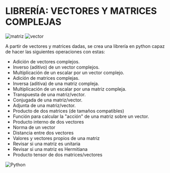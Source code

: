 # LIBRERÍA: VECTORES Y MATRICES COMPLEJAS

![matriz](https://1.bp.blogspot.com/-OzvIqUNA-g8/W-16oAGvSVI/AAAAAAAAAvA/1GiZjeGl90QOCns52vQjlzaMavsYV5GtQCLcBGAs/s1600/Matriz%2BAmn.png)         ![vector](https://encrypted-tbn0.gstatic.com/images?q=tbn:ANd9GcQMtUxhBUT7wGbpayP_h4R0m9M1AndC_vikfQ&usqp=CAU)

A partir de vectores y matrices dadas, se crea una librería en python capaz de hacer las siguientes operaciones con estas:

- Adición de vectores complejos.
- Inverso (aditivo) de un vector complejos.
- Multiplicación de un escalar por un vector complejo.
- Adición de matrices complejas.
- Inversa (aditiva) de una matriz compleja.
- Multiplicación de un escalar por una matriz compleja.
- Transpuesta de una matriz/vector.
- Conjugada de una matriz/vector.
- Adjunta de una matriz/vector.
- Producto de dos matrices (de tamaños compatibles)
- Función para calcular la "acción" de una matriz sobre un vector.
- Producto interno de dos vectores
- Norma de un vector
- Distancia entre dos vectores
- Valores  y vectores propios de una matriz
- Revisar si una matriz es unitaria
- Revisar si una matriz es Hermitiana
- Producto tensor de dos matrices/vectores

![Python](https://img.freepik.com/iconos-gratis/serpientes_318-368381.jpg)

